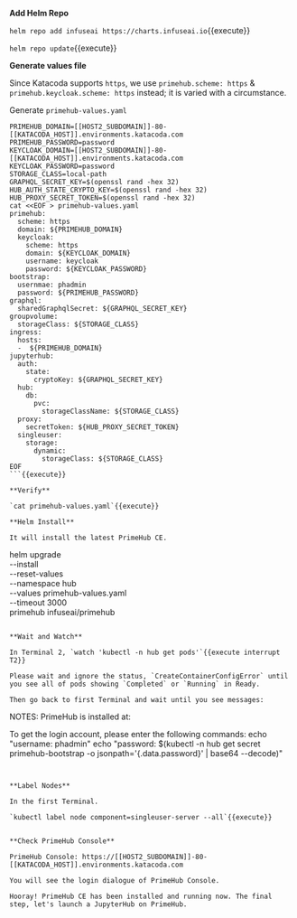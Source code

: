 
**Add Helm Repo**

`helm repo add infuseai https://charts.infuseai.io`{{execute}}

`helm repo update`{{execute}}

**Generate values file**

Since Katacoda supports `https`, we use `primehub.scheme: https` & `primehub.keycloak.scheme: https` instead; it is varied with a circumstance.

Generate `primehub-values.yaml`

```
PRIMEHUB_DOMAIN=[[HOST2_SUBDOMAIN]]-80-[[KATACODA_HOST]].environments.katacoda.com
PRIMEHUB_PASSWORD=password
KEYCLOAK_DOMAIN=[[HOST2_SUBDOMAIN]]-80-[[KATACODA_HOST]].environments.katacoda.com
KEYCLOAK_PASSWORD=password
STORAGE_CLASS=local-path
GRAPHQL_SECRET_KEY=$(openssl rand -hex 32)
HUB_AUTH_STATE_CRYPTO_KEY=$(openssl rand -hex 32)
HUB_PROXY_SECRET_TOKEN=$(openssl rand -hex 32)
cat <<EOF > primehub-values.yaml
primehub:
  scheme: https
  domain: ${PRIMEHUB_DOMAIN}
  keycloak:
    scheme: https
    domain: ${KEYCLOAK_DOMAIN}
    username: keycloak
    password: ${KEYCLOAK_PASSWORD}
bootstrap:
  usernmae: phadmin  
  password: ${PRIMEHUB_PASSWORD}
graphql:
  sharedGraphqlSecret: ${GRAPHQL_SECRET_KEY}
groupvolume:
  storageClass: ${STORAGE_CLASS}
ingress:
  hosts:
  -  ${PRIMEHUB_DOMAIN}
jupyterhub:
  auth:
    state:
      cryptoKey: ${GRAPHQL_SECRET_KEY}
  hub:
    db:
      pvc:
        storageClassName: ${STORAGE_CLASS}
  proxy:
    secretToken: ${HUB_PROXY_SECRET_TOKEN}
  singleuser:
    storage:
      dynamic:
        storageClass: ${STORAGE_CLASS}
EOF
```{{execute}}

**Verify**

`cat primehub-values.yaml`{{execute}}

**Helm Install**

It will install the latest PrimeHub CE.

```
helm upgrade \
--install \
--reset-values \
--namespace hub  \
--values primehub-values.yaml \
--timeout 3000 \
primehub infuseai/primehub
```{{execute}}

**Wait and Watch**

In Terminal 2, `watch 'kubectl -n hub get pods'`{{execute interrupt T2}}

Please wait and ignore the status, `CreateContainerConfigError` until you see all of pods showing `Completed` or `Running` in Ready.

Then go back to first Terminal and wait until you see messages:

```
NOTES:
PrimeHub is installed at:

To get the login account, please enter the following commands:
  echo "username: phadmin"
  echo "password: $(kubectl -n hub get secret primehub-bootstrap -o jsonpath='{.data.password}' | base64 --decode)"
```


**Label Nodes**

In the first Terminal.

`kubectl label node component=singleuser-server --all`{{execute}}


**Check PrimeHub Console**

PrimeHub Console: https://[[HOST2_SUBDOMAIN]]-80-[[KATACODA_HOST]].environments.katacoda.com

You will see the login dialogue of PrimeHub Console. 

Hooray! PrimeHub CE has been installed and running now. The final step, let's launch a JupyterHub on PrimeHub.
